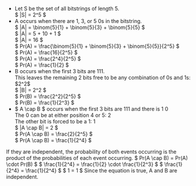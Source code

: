 <ul>
<li> Let S be the set of all bitstrings of length 5. <br/> 
$ |S| = 2^5 $
	<li> A occurs when there are 1, 3, or 5 0s in the bitstring. <br/> 
	      $ |A| = \binom{5}{1} + \binom{5}{3} + \binom{5}{5} $ <br/> 
	      $ |A| = 5 + 10 + 1 $ <br/> 
	      $ |A| = 16 $ <br/> 
	      $ Pr(A) = \frac{\binom{5}{1} + \binom{5}{3} + \binom{5}{5}}{2^5} $ <br/> 
	      $ Pr(A) = \frac{16}{2^5} $ <br/> 
	      $ Pr(A) = \frac{2^4}{2^5} $ <br/> 
	      $ Pr(A) = \frac{1}{2} $
	<li> B occurs when the first 3 bits are 111. <br/> 
	      This leaves the remaining 2 bits free to be any combination of 0s and 1s: $2^2$ <br/> 
$ |B| = 2^2 $ <br/> 
$ Pr(B) = \frac{2^2}{2^5} $ <br/> 
$ Pr(B) = \frac{1}{2^3} $
	<li> $ A \cap B $ occurs when the first 3 bits are 111 and there is 1 0 <br/> 
	      The 0 can be at either position 4 or 5: 2 <br/> 
	      The other bit is forced to be a 1: 1 <br/> 
	      $ |A \cap B| = 2 $ <br/> 
	      $ Pr(A \cap B) = \frac{2}{2^5} $ <br/> 
	      $ Pr(A \cap B) = \frac{1}{2^4} $
</ul>
If they are independent, the probability of both events occurring is the product of the probabilities of each event occurring. 
$ Pr(A \cap B) = Pr(A) \cdot Pr(B) $ 
$ \frac{1}{2^4} = \frac{1}{2} \cdot \frac{1}{2^3} $ 
$ \frac{1}{2^4} = \frac{1}{2^4} $ 
$ 1 = 1 $ 
Since the equation is true, A and B are independent.
